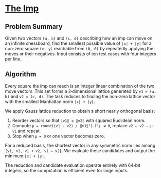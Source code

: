 # [The Imp](https://www.spoj.com/problems/IMP/)

## Problem Summary
Given two vectors `(a, b)` and `(c, d)` describing how an imp can move on an infinite chessboard, find the smallest possible value of `|x| + |y|` for a non-zero square `(x, y)` reachable from `(0, 0)` by repeatedly applying the moves or their negatives. Input consists of ten test cases with four integers per line.

## Algorithm
Every square the imp can reach is an integer linear combination of the two move vectors. This set forms a 2‑dimensional lattice generated by `v1 = (a, b)` and `v2 = (c, d)`. The task reduces to finding the non-zero lattice vector with the smallest Manhattan norm `|x| + |y|`.

We apply Gauss lattice reduction to obtain a short nearly orthogonal basis:
1. Reorder vectors so that `‖v1‖ ≤ ‖v2‖` with squared Euclidean norm.
2. Compute `μ = round((v1 · v2) / ‖v1‖²)`. If `μ ≠ 0`, replace `v2 ← v2 − μ v1` and repeat.
3. Stop when `μ = 0` or one vector becomes zero.

For a reduced basis, the shortest vector in any symmetric norm lies among `{v1, v2, v1 + v2, v1 − v2}`. We evaluate these candidates and output the minimum `|x| + |y|`.

The reduction and candidate evaluation operate entirely with 64‑bit integers, so the computation is efficient even for large inputs.
